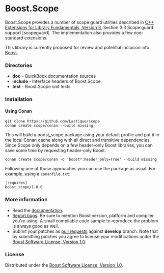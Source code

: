 # Boost.Scope

Boost.Scope provides a number of scope guard utilities described in [C++ Extensions for Library Fundamentals, Version 3](https://github.com/cplusplus/fundamentals-ts/releases/tag/n4908), Section 3.3 Scope guard support \[scopeguard\]. The implementation also provides a few non-standard extensions.

This library is currently proposed for review and potential inclusion into [Boost](https://www.boost.org/).

### Directories

* **doc** - QuickBook documentation sources
* **include** - Interface headers of Boost.Scope
* **test** - Boost.Scope unit tests

### Installation

#### Using Conan

````
git clone https://github.com/Lastique/scope
conan create scope/conan --build missing
````

This will build a boost_scope package using your default profile and put it
in the local Conan cache along with all direct and transitive dependencies.
Since Scope only depends on a few header-only Boost libraries, you can
save some time by requesting header-only Boost:

```
conan create scope/conan -o 'boost*:header_only=True' --build missing
````
Following one of those approaches you can use the package as usual. For
example, using a `conanfile.txt`:
```
[requires]
boost_scope/1.0.0
````

### More information

* Read the [documentation](https://lastique.github.io/scope/libs/scope/doc/html/index.html).
* [Report bugs](https://github.com/Lastique/scope/issues/new). Be sure to mention Boost version, platform and compiler you're using. A small compilable code sample to reproduce the problem is always good as well.
* Submit your patches as [pull requests](https://github.com/Lastique/scope/compare) against **develop** branch. Note that by submitting patches you agree to license your modifications under the [Boost Software License, Version 1.0](https://www.boost.org/LICENSE_1_0.txt).

### License

Distributed under the [Boost Software License, Version 1.0](https://www.boost.org/LICENSE_1_0.txt).
